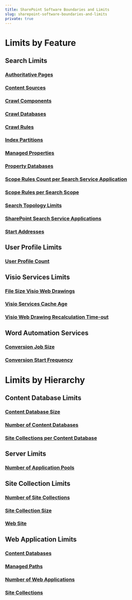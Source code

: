 ```yaml
---
title: SharePoint Software Boundaries and Limits
slug: sharepoint-software-boundaries-and-limits
private: true
---
```


# Limits by Feature

## Search Limits
### [Authoritative Pages](authoritative-pages.md)
### [Content Sources](content-sources.md)
### [Crawl Components](crawl-components.md)
### [Crawl Databases](crawl-databases.md)
### [Crawl Rules](crawl-rules.md)
### [Index Partitions](index-partitions.md)
### [Managed Properties](managed-properties.md)
### [Property Databases](property-databases.md)
### [Scope Rules Count per Search Service Application](scope-rules-count-per-search-service-application.md)
### [Scope Rules per Search Scope](scope-rules-per-search-scope.md)
### [Search Topology Limits](search-topology-limits.md)
### [SharePoint Search Service Applications](sharepoint-search-service-applications.md)
### [Start Addresses](start-addresses.md)

## User Profile Limits
### [User Profile Count](user-profile-count.md)

## Visio Services Limits
### [File Size Visio Web Drawings](file-size-visio-web-drawings.md)
### [Visio Services Cache Age](visio-services-cache-age.md)
### [Visio Web Drawing Recalculation Time-out](visio-web-drawing-recalculation-timeout.md)

## Word Automation Services
### [Conversion Job Size](conversion-job-size.md)
### [Conversion Start Frequency](conversion-start-frequency.md)

# Limits by Hierarchy

## Content Database Limits
### [Content Database Size](content-database-size.md)
### [Number of Content Databases](number-of-content-databases.md)
### [Site Collections per Content Database](site-collections-per-content-database.md)

## Server Limits
### [Number of Application Pools](number-of-application-pools.md)

## Site Collection Limits
### [Number of Site Collections](number-of-site-collections.md)
### [Site Collection Size](site-collection-size.md)
### [Web Site](web-site.md)

## Web Application Limits
### [Content Databases](content-databases.md)
### [Managed Paths](managed-paths.md)
### [Number of Web Applications](number-of-web-applications.md)
### [Site Collections](site-collections.md)